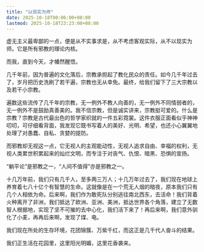```yaml
---
title: "以现实为师"
date: 2025-10-18T00:06:00+08:00
lastmod: 2025-10-18T23:23:00+08:00
---
```


虚无主义最卑鄙的一点，便是从不实事求是，从不考虑客观实际，从不以现实为师。它是所有邪教的理论内核。

<!--more-->

而我，直到今天，才幡然醒悟。

几千年前，因为普遍的文化落后，宗教承担起了教化民众的责任。如今几千年过去了，岁月把历史洗刷了若干遍，宗教也无从幸免。最终，给我们留下了三大宗教以及若干小宗教。

遍数这些流传了几千年的宗教，无一例外不教人向善的，无一例外不同情弱者的，无一例外不是鼓励真善美的。我不信宗教，但是诚实讲来，宗教挺可爱的。什么是宗教？宗教是古代最出色的哲学家织就的一件五彩霓裳。这件衣服正面看似乎神神叨叨，可仔细看背面，我发现它既书写着人的美好、光明、希望，也还小心翼翼地处理了对愚蠢、自私、贪婪的提防。

而邪教却无视这一点，它无视人的主观能动性，无视人追求自由、幸福的权利，无视人类累世积累起来的灿烂文明，而专注于对丧气、仇恨、暗黑、恐惧的宣扬。

“躺平论”是邪教之一，“人间不值得”亦是邪教之一。

十几万年前，我们只有几千人，至多两三万人；十几万年过去了，我们现在地球上养育着七八十亿个有智慧的生命。这就像是在一个荒无人烟的暗夜，原本我们只有几个人相依为命。后来啊，我们作为敢死队分别逃往南北西东，去活命！我们背着火种离开了非洲，我们抵达了欧洲、亚洲、美洲，抵达世界各个角落，建立了无数智人根据地，实现了坚不可摧的去中心化，我们活下来了！再后来啊，我们意外驯化了小麦，再再后来啊，发现了煤、电。

我们现在所处的生存环境，花团锦簇、万紫千红，而这正是几千代人奋斗的结果。

我们正生活在花园里，这里阳光明媚，这里花香袭来。